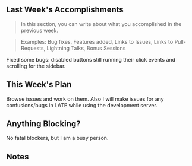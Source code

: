## Last Week's Accomplishments

> In this section, you can write about what you accomplished in the previous week.

> Examples:
> Bug fixes, Features added, Links to Issues, Links to Pull-Requests, Lightning Talks, Bonus Sessions

Fixed some bugs: disabled buttons still running their click events and scrolling for the sidebar.

## This Week's Plan

Browse issues and work on them. Also I will make issues for any confusions/bugs in LATE while using the development server.

## Anything Blocking?

No fatal blockers, but I am a busy person.

## Notes
